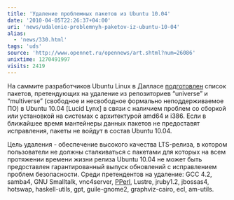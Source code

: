 ```yaml
---
title: 'Удаление проблемных пакетов из Ubuntu 10.04'
date: '2010-04-05T22:26:37+04:00'
uri: 'news/udalenie-problemnyh-paketov-iz-ubuntu-10-04'
alias: 
  - 'news/330.html'
tags: 'uds'
source: 'http://www.opennet.ru/opennews/art.shtml?num=26086'
unixtime: 1270491997
visits: 2419
---
```

На саммите разработчиков Ubuntu Linux в Далласе [подготовлен](http://www.mail-archive.com/ubuntu-devel-announce@lists.ubuntu.com/msg00467.html) список пакетов, претендующих на удаление из репозиториев “universe” и “multiverse” (свободное и несвободное формально неподдерживаемое ПО) в Ubuntu 10.04 \[Lucid Lynx\] в связи с наличием проблем со сборкой или установкой на системах с архитектурой amd64 и i386. Если в ближайшее время мантейнеры данных пакетов не предоставят исправления, пакеты не войдут в состав Ubuntu 10.04.

Цель удаления - обеспечение высокого качества LTS-релиза, в котором пользователи не должны сталкиваться с пакетами для которых на всем протяжении времени жизни релиза Ubuntu 10.04 не может быть предоставлен гарантированный выпуск обновлений с исправлением проблем безопасности. Среди претендентов на удаление: GCC 4.2, samba4, GNU Smalltalk, vnc4server, [PPerl](http://search.cpan.org/dist/PPerl/), Lustre, jruby1.2, jbossas4, hotswap, haskell-utils, gpt, guile-gnome2, graphviz-cairo, ecl, am-utils.

